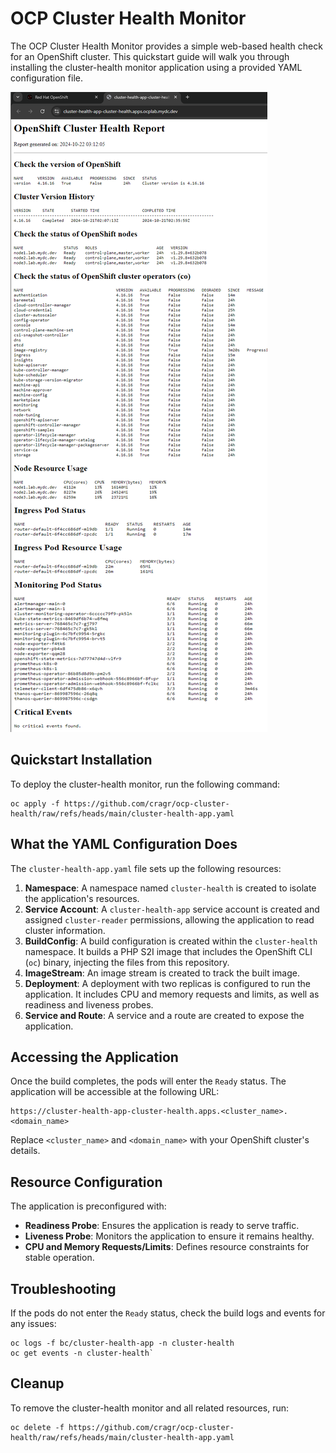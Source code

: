 OCP Cluster Health Monitor
==========================

The OCP Cluster Health Monitor provides a simple web-based health check for an OpenShift cluster. This quickstart guide will walk you through installing the cluster-health monitor application using a provided YAML configuration file.

![Cluster Health Monitor Diagram](images/health_report.png)

Quickstart Installation
-----------------------

To deploy the cluster-health monitor, run the following command:

```
oc apply -f https://github.com/cragr/ocp-cluster-health/raw/refs/heads/main/cluster-health-app.yaml
```

What the YAML Configuration Does
--------------------------------

The `cluster-health-app.yaml` file sets up the following resources:

1.  **Namespace**: A namespace named `cluster-health` is created to isolate the application's resources.
2.  **Service Account**: A `cluster-health-app` service account is created and assigned `cluster-reader` permissions, allowing the application to read cluster information.
3.  **BuildConfig**: A build configuration is created within the `cluster-health` namespace. It builds a PHP S2I image that includes the OpenShift CLI (`oc`) binary, injecting the files from this repository.
4.  **ImageStream**: An image stream is created to track the built image.
5.  **Deployment**: A deployment with two replicas is configured to run the application. It includes CPU and memory requests and limits, as well as readiness and liveness probes.
6.  **Service and Route**: A service and a route are created to expose the application.

Accessing the Application
-------------------------

Once the build completes, the pods will enter the `Ready` status. The application will be accessible at the following URL:

```
https://cluster-health-app-cluster-health.apps.<cluster_name>.<domain_name>
```

Replace `<cluster_name>` and `<domain_name>` with your OpenShift cluster's details.

Resource Configuration
----------------------

The application is preconfigured with:

-   **Readiness Probe**: Ensures the application is ready to serve traffic.
-   **Liveness Probe**: Monitors the application to ensure it remains healthy.
-   **CPU and Memory Requests/Limits**: Defines resource constraints for stable operation.

Troubleshooting
---------------

If the pods do not enter the `Ready` status, check the build logs and events for any issues:

```
oc logs -f bc/cluster-health-app -n cluster-health
oc get events -n cluster-health`
```

Cleanup
-------

To remove the cluster-health monitor and all related resources, run:

```
oc delete -f https://github.com/cragr/ocp-cluster-health/raw/refs/heads/main/cluster-health-app.yaml
```
